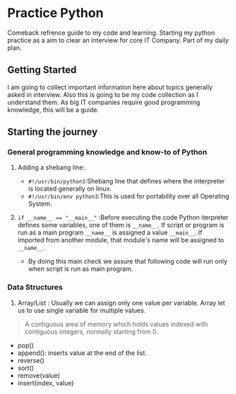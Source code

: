 # Practice Python

Comeback refrence guide to my code and learning. Starting my python practice as a aim to clear an interview for core IT Company. Part of my daily plan.

## Getting Started

I am going to collect important information here about topics generally asked in interview. Also this is going to be my code collection as I understand them.
As big IT companies require good programming knowledge, this will be a guide.

## Starting the journey

### General programming knowledge and know-to of Python 

1. Adding a shebang line:
   - `#!/usr/bin/python3`:Shebang line that defines where the interpreter is located generally on linux.
   - `#!/usr/bin/env python3`:This is used for portability over all Operating System.

2. `if __name__ == "__main__"` :Before executing the code Python iterpreter defines some variables, one of them is `__name__`. If script or program is run as a main program `__name__` is assigned a value `__main__`. If imported from another module, that module's name will be assigned to `__name__`.

   - By doing this main check we assure that following code will run only when script is run as main program.


### Data Structures

1. Array/List : Usually we can assign only one value per variable. Array let us to use single variable for multiple values.

> A contiguous area of memory which holds values indexed with contiguous integers, normally starting from 0.

   - pop()
   - append(): inserts value at the end of the list.
   - reverse()
   - sort()
   - remove(value)
   - insert(index, value)

